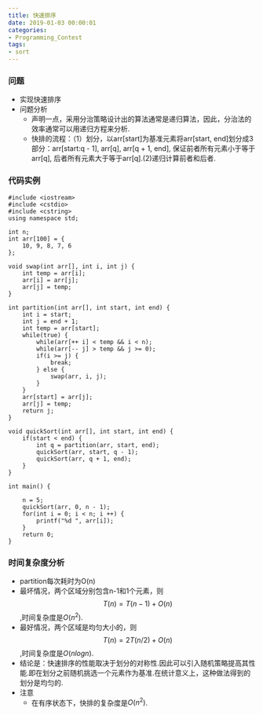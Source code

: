 ```yaml
---
title: 快速排序
date: 2019-01-03 00:00:01
categories:
- Programming_Contest
tags:
- sort
---
```


### 问题
* 实现快速排序
* 问题分析
    * 声明一点，采用分治策略设计出的算法通常是递归算法，因此，分治法的效率通常可以用递归方程来分析.
    * 快排的流程：（1）划分，以arr[start]为基准元素将arr[start, end]划分成3部分：arr[start:q - 1], arr[q], arr[q + 1, end], 保证前者所有元素小于等于arr[q], 后者所有元素大于等于arr[q].(2)递归计算前者和后者.
     
### 代码实例
```
#include <iostream>
#include <cstdio>
#include <cstring>
using namespace std;

int n;
int arr[100] = {
    10, 9, 8, 7, 6
};

void swap(int arr[], int i, int j) {
    int temp = arr[i];
    arr[i] = arr[j];
    arr[j] = temp;
}

int partition(int arr[], int start, int end) {
    int i = start;
    int j = end + 1;
    int temp = arr[start];
    while(true) {
        while(arr[++ i] < temp && i < n);
        while(arr[-- j] > temp && j >= 0);
        if(i >= j) {
            break;
        } else {
            swap(arr, i, j);
        }
    }
    arr[start] = arr[j];
    arr[j] = temp;
    return j;
}

void quickSort(int arr[], int start, int end) {
    if(start < end) {
        int q = partition(arr, start, end);
        quickSort(arr, start, q - 1);
        quickSort(arr, q + 1, end);
    }
}

int main() {

    n = 5;
    quickSort(arr, 0, n - 1);
    for(int i = 0; i < n; i ++) {
        printf("%d ", arr[i]);
    }
    return 0;
}

```

### 时间复杂度分析
* partition每次耗时为O(n)
* 最坏情况，两个区域分别包含n-1和1个元素，则 $$T(n) = T(n - 1) + O(n)$$,时间复杂度是$O(n^2)$.
* 最好情况，两个区域是均匀大小的，则$$T(n) = 2T(n / 2) + O(n)$$,时间复杂度是$O(nlogn)$.
* 结论是：快速排序的性能取决于划分的对称性.因此可以引入随机策略提高其性能.即在划分之前随机挑选一个元素作为基准.在统计意义上，这种做法得到的划分是均匀的.
* 注意
    * 在有序状态下，快排的复杂度是$O(n^2)$.

